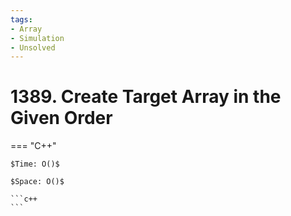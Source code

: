 ```yaml
---
tags:
- Array
- Simulation
- Unsolved
---
```



# 1389. Create Target Array in the Given Order

=== "C++"

    $Time: O()$

    $Space: O()$

    ```c++
    ```